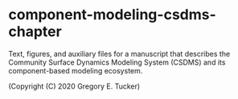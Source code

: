 # component-modeling-csdms-chapter
Text, figures, and auxiliary files for a manuscript that describes the Community Surface Dynamics Modeling System (CSDMS) and its component-based modeling ecosystem.

(Copyright (C) 2020 Gregory E. Tucker)
